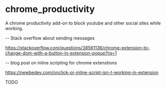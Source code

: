 # chrome_productivity
A chrome productivity add-on to block youtube and other social sites while working.


-- Stack overflow about sending messages

https://stackoverflow.com/questions/38561136/chrome-extension-to-change-dom-with-a-button-in-extension-popup?rq=1

-- blog post on inline scripting for chrome extenstions

https://newbedev.com/onclick-or-inline-script-isn-t-working-in-extension

TODO


